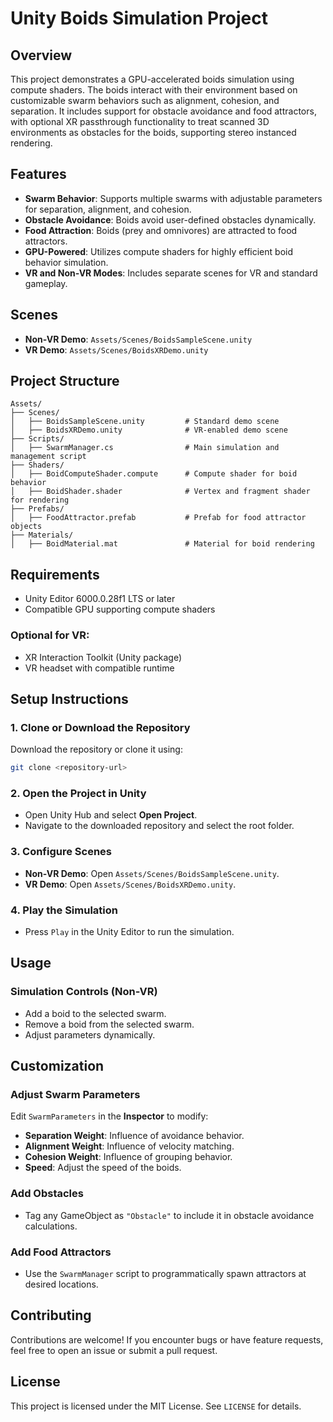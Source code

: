 
# Unity Boids Simulation Project

## Overview
This project demonstrates a GPU-accelerated boids simulation using compute shaders. The boids interact with their environment based on customizable swarm behaviors such as alignment, cohesion, and separation. It includes support for obstacle avoidance and food attractors, with optional XR passthrough functionality to treat scanned 3D environments as obstacles for the boids, supporting stereo instanced rendering.

## Features
- **Swarm Behavior**: Supports multiple swarms with adjustable parameters for separation, alignment, and cohesion.
- **Obstacle Avoidance**: Boids avoid user-defined obstacles dynamically.
- **Food Attraction**: Boids (prey and omnivores) are attracted to food attractors.
- **GPU-Powered**: Utilizes compute shaders for highly efficient boid behavior simulation.
- **VR and Non-VR Modes**: Includes separate scenes for VR and standard gameplay.

## Scenes
- **Non-VR Demo**: `Assets/Scenes/BoidsSampleScene.unity`
- **VR Demo**: `Assets/Scenes/BoidsXRDemo.unity`

## Project Structure
```
Assets/
├── Scenes/
│   ├── BoidsSampleScene.unity         # Standard demo scene
│   ├── BoidsXRDemo.unity              # VR-enabled demo scene
├── Scripts/
│   ├── SwarmManager.cs                # Main simulation and management script
├── Shaders/
│   ├── BoidComputeShader.compute      # Compute shader for boid behavior
│   ├── BoidShader.shader              # Vertex and fragment shader for rendering
├── Prefabs/
│   ├── FoodAttractor.prefab           # Prefab for food attractor objects
├── Materials/
│   ├── BoidMaterial.mat               # Material for boid rendering
```

## Requirements
- Unity Editor 6000.0.28f1  LTS or later
- Compatible GPU supporting compute shaders

### Optional for VR:
- XR Interaction Toolkit (Unity package)
- VR headset with compatible runtime

## Setup Instructions

### 1. Clone or Download the Repository
Download the repository or clone it using:
```bash
git clone <repository-url>
```

### 2. Open the Project in Unity
- Open Unity Hub and select **Open Project**.
- Navigate to the downloaded repository and select the root folder.

### 3. Configure Scenes
- **Non-VR Demo**: Open `Assets/Scenes/BoidsSampleScene.unity`.
- **VR Demo**: Open `Assets/Scenes/BoidsXRDemo.unity`.

### 4. Play the Simulation
- Press `Play` in the Unity Editor to run the simulation.

## Usage
### Simulation Controls (Non-VR)
- Add a boid to the selected swarm.
- Remove a boid from the selected swarm.
- Adjust parameters dynamically.

## Customization

### Adjust Swarm Parameters
Edit `SwarmParameters` in the **Inspector** to modify:
- **Separation Weight**: Influence of avoidance behavior.
- **Alignment Weight**: Influence of velocity matching.
- **Cohesion Weight**: Influence of grouping behavior.
- **Speed**: Adjust the speed of the boids.

### Add Obstacles
- Tag any GameObject as `"Obstacle"` to include it in obstacle avoidance calculations.

### Add Food Attractors
- Use the `SwarmManager` script to programmatically spawn attractors at desired locations.

## Contributing
Contributions are welcome! If you encounter bugs or have feature requests, feel free to open an issue or submit a pull request.

## License
This project is licensed under the MIT License. See `LICENSE` for details.
